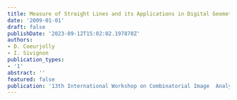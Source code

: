 ```yaml
---
title: Measure of Straight Lines and its Applications in Digital Geometry
date: '2009-01-01'
draft: false
publishDate: '2023-09-12T15:02:02.197870Z'
authors:
- D. Coeurjolly
- I. Sivignon
publication_types:
- '1'
abstract: ''
featured: false
publication: '13th International Workshop on Combinatorial Image  Analysis (IWCIA)'
---
```


